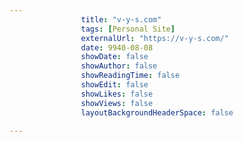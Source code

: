 ---
                title: "v-y-s.com"
                tags: [Personal Site]
                externalUrl: "https://v-y-s.com/"
                date: 9940-08-08
                showDate: false
                showAuthor: false
                showReadingTime: false
                showEdit: false
                showLikes: false
                showViews: false
                layoutBackgroundHeaderSpace: false
                ---
